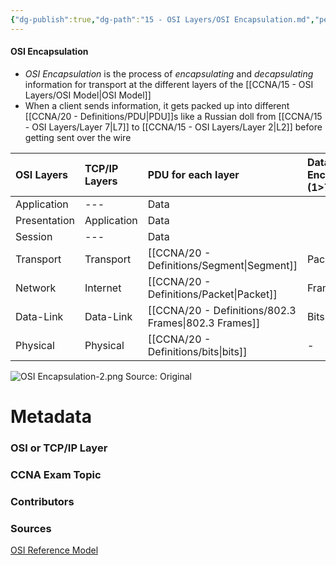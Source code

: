 ```yaml
---
{"dg-publish":true,"dg-path":"15 - OSI Layers/OSI Encapsulation.md","permalink":"/15-osi-layers/osi-encapsulation/"}
---
```


#### OSI Encapsulation
- *OSI Encapsulation* is the process of *encapsulating* and *decapsulating* information for transport at the different layers of the [[CCNA/15 - OSI Layers/OSI Model\|OSI Model]]
- When a client sends information, it gets packed up into different [[CCNA/20 - Definitions/PDU\|PDU]]s like a Russian doll from [[CCNA/15 - OSI Layers/Layer 7\|L7]] to [[CCNA/15 - OSI Layers/Layer 2\|L2]] before getting sent over the wire



| OSI Layers   | TCP/IP Layers | PDU for each layer | Data Encapsulation (1>7) | Data De-encapsulation (7>1) |     |
| :----------- | :------------ | :----------------- | :----------------------- | :-------------------------- | --- |
| Application  | ---           | Data               |                          |                             |     |
| Presentation | Application   | Data               |                          |                             |     |
| Session      | ---           | Data               |                          |                             |     |
| Transport    | Transport     | [[CCNA/20 - Definitions/Segment\|Segment]]        | Packets>Segments         | Segment>Packets             |     |
| Network      | Internet      | [[CCNA/20 - Definitions/Packet\|Packet]]         | Frames>Packets           | Packets>Frames              |     |
| Data-Link    | Data-Link     | [[CCNA/20 - Definitions/802.3 Frames\|802.3 Frames]]   | Bits>Frames              | Frames>Bits                 |     |
| Physical     | Physical      | [[CCNA/20 - Definitions/bits\|bits]]           | -                        | -                           |     |

![OSI Encapsulation-2.png](/img/user/CCNA/Attachments/OSI%20Encapsulation-2.png)
Source: Original


# Metadata
### OSI or TCP/IP Layer

### CCNA Exam Topic

### Contributors

### Sources
[OSI Reference Model](https://netcert.tripod.com/ccna/internetworking/osi.html)